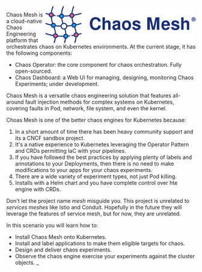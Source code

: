 <img align="right" width="400" src="./assets/chaos-mesh.png">

Chaos Mesh is a cloud-native Chaos Engineering platform that orchestrates chaos on Kubernetes environments. At the current stage, it has the following components:

- Chaos Operator: the core component for chaos orchestration. Fully open-sourced.
- Chaos Dashboard: a Web UI for managing, designing, monitoring Chaos Experiments; under development.

Chaos Mesh is a versatile chaos engineering solution that features all-around fault injection methods for complex systems on Kubernetes, covering faults in Pod, network, file system, and even the kernel.

Choas Mesh is one of the better chaos engines for Kubernetes because:

1. In a short amount of time there has been heavy community support and its a CNCF sandbox project.
1. It's a native experience to Kubernetes leveraging the Operator Pattern and CRDs permitting IaC with your pipelines.
1. If you have followed the best practices by applying plenty of labels and annotations to your Deployments, then there is no need to make modifications to your apps for your chaos experiments.
1. There are a wide variety of experiment types, not just Pod killing.
1. Installs with a Helm chart and you have complete control over hte engine with CRDs.

Don't let the project name _mesh_ misguide you. This project is unrelated to _services meshes_ like Istio and Conduit. Hopefully in the future they will leverage the features of service mesh, but for now, they are unrelated.

In this scenario you will learn how to:

- Install Chaos Mesh onto Kubernetes.
- Install and label applications to make them eligible targets for chaos.
- Design and deliver chaos experiments.
- Observe the chaos engine exercise your experiments against the cluster objects.
_